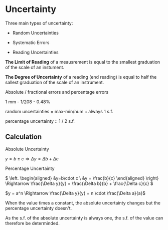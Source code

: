 # Uncertainty

Three main types of uncertainty:

- Random Uncertainties

- Systematic Errors

- Reading Uncertainties

**The Limit of Reading** of a meausrement is equal to the smallest graduation of the scale of an instument. 

**The Degree of Uncertainty** of a reading (end reading) is equal to half the sallest graduation of the scale of an instrument. 

Absolute / fractional errors and percentage errors

1 mm - 1/208 - 0.48%

random uncertainties = max-min/num :: always 1 s.f.

percentage uncertainty :: 1 / 2 s.f.

## Calculation

Absolute Uncertainty

$y = b \pm c \Rightarrow \Delta y = \Delta b + \Delta c$

Percentage Uncertainty

$
\left. 
\begin{aligned}
&y=b\cdot c \\
&y = \frac{b}{c}
\end{aligned}
\right\}
\Rightarrow
\frac{\Delta y}{y} = \frac{\Delta b}{b} + \frac{\Delta c}{c}
$

$y = a^n \Rightarrow \frac{\Delta y}{y} = n \cdot \frac{\Delta a}{a}$

When the value times a constant, the absolute uncertainty changes but the percentage uncertainty doesn't. 

As the s.f. of the absolute uncertainty is always one, the s.f. of the value can therefore be determinded. 